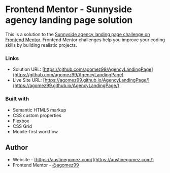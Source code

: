 # Frontend Mentor - Sunnyside agency landing page solution

This is a solution to the [Sunnyside agency landing page challenge on Frontend Mentor](https://www.frontendmentor.io/challenges/sunnyside-agency-landing-page-7yVs3B6ef). Frontend Mentor challenges help you improve your coding skills by building realistic projects.


### Links

- Solution URL: [https://github.com/agomez99/AgencyLandingPage](https://github.com/agomez99/AgencyLandingPage)
- Live Site URL: [https://agomez99.github.io/AgencyLandingPage/](https://agomez99.github.io/AgencyLandingPage/)


### Built with

- Semantic HTML5 markup
- CSS custom properties
- Flexbox
- CSS Grid
- Mobile-first workflow


## Author

- Website - [https://austinegomez.com/](https://austinegomez.com/)
- Frontend Mentor - [@agomez99](https://www.frontendmentor.io/profile/agomez99)
